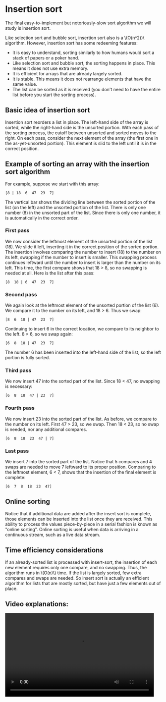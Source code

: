 # Insertion sort

The final easy-to-implement but notoriously-slow sort algorithm we will study is insertion sort.

Like selection sort and bubble sort, insertion sort also is a \\(O(n^2))\\ algorithm. However, insertion sort has some redeeming features:
* It is easy to understand, sorting similarly to how humans would sort a stack of papers or a poker hand.
* Like selection sort and bubble sort, the sorting happens in place. This means it does not use extra memory.
* It is efficient for arrays that are already largely sorted.
* It is stable. This means it does not rearrange elements that have the same value.
* The list can be sorted as it is received (you don't need to have the entire list before you start the sorting process).

## Basic idea of insertion sort
Insertion sort reorders a list in place. The left-hand side of the array is sorted, while the right-hand side is the unsorted portion. With each pass of the sorting process, the cutoff between unsorted and sorted moves to the right. On each pass, consider the next element of the array (the first one in the as-yet-unsorted portion). This element is slid to the left until it is in the correct position.

## Example of sorting an array with the insertion sort algorithm

For example, suppose we start with this array:
```
[8 | 18  6  47  23  7]
```
The vertical bar shows the dividing line between the sorted portion of the list (on the left) and the unsorted portion of the list. There is only one number (8) in the unsorted part of the list. Since there is only one number, it is automatically in the correct order.

### First pass
We now consider the leftmost element of the unsorted portion of the list (18). We slide it left, inserting it in the correct position of the sorted portion. The insertion involves comparing the number to insert (18) to the number on its left, swapping if the number to insert is smaller. This swapping process continues leftward until the number to insert is larger than the number on its left. This time, the first compare shows that 18 > 8, so no swapping is needed at all. Here is the list after this pass:
```
[8  18 | 6  47  23  7]
```

### Second pass
We again look at the leftmost element of the unsorted portion of the list (6). We compare it to the number on its left, and 18 > 6. Thus we swap:
```
[8  6  18 | 47  23  7]
```
Continuing to insert 6 in the correct location, we compare to its neighbor to the left. 8 > 6, so we swap again:
```
[6  8  18 | 47  23  7]
```
The number 6 has been inserted into the left-hand side of the list, so the left portion is fully sorted.

### Third pass
We now insert 47 into the sorted part of the list. Since 18 < 47, no swapping is necessary:
```
[6  8  18  47 | 23  7]
```

### Fourth pass
We now insert 23 into the sorted part of the list. As before, we compare to the number on its left. First 47 > 23, so we swap. Then 18 < 23, so no swap is needed, nor any additional compares.
```
[6  8  18  23  47 | 7]
```

### Last pass
We insert 7 into the sorted part of the list. Notice that 5 compares and 4 swaps are needed to move 7 leftward to its proper position. Comparing to the leftmost element, 6 < 7, shows that the insertion of the final element is complete:
```
[6  7  8  18  23  47]
```
## Online sorting

Notice that if additional data are added after the insert sort is complete, those elements can be inserted into the list once they are received. This ability to process the values piece-by-piece in a serial fashion is known as "online sorting". Online sorting is useful when data is arriving in a continuous stream, such as a live data stream.

## Time efficiency considerations
If an already-sorted list is processed with insert-sort, the insertion of each new element requires only one compare, and no swapping. Thus, the algorithm runs in \\(O(n)\\) time. If the list is largely sorted, few extra compares and swaps are needed. So insert sort is actually an efficient algorithm for lists that are mostly sorted, but have just a few elements out of place.

## Video explanations:
<video src="https://cs.du.edu/~ftl/1352/videos/sorting/insertion_sort_part1.mov" width="480" height="270" controls></video>